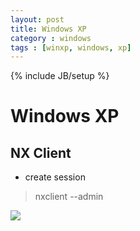 ```yaml
---
layout: post
title: Windows XP
category : windows
tags : [winxp, windows, xp]
---
```

{% include JB/setup %}

# Windows XP

## NX Client

* create session

> nxclient --admin

![](pic/attach.png)

